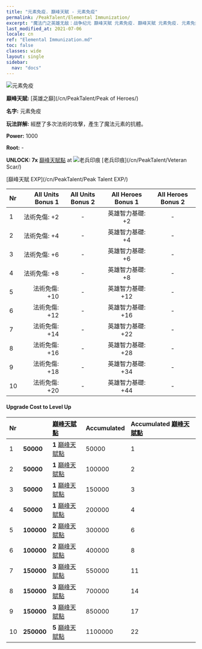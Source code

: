 ```yaml
---
title: "元素免疫. 巔峰天賦 - 元素免疫"
permalink: /PeakTalent/Elemental Immunization/
excerpt: "魔法门之英雄无敌：战争纪元 巔峰天賦 元素免疫. 巔峰天賦 元素免疫. 元素免疫"
last_modified_at: 2021-07-06
locale: cn
ref: "Elemental Immunization.md"
toc: false
classes: wide
layout: single
sidebar:
  nav: "docs"
---
```


  ![元素免疫](/images/pt/talent_1004.png)

  **巔峰天賦:** [英雄之巔](/cn/PeakTalent/Peak of Heroes/)

  **名字:** 元素免疫

  **玩法詳解:** 經歷了多次法術的攻擊，產生了魔法元素的抗體。

  **Power:** 1000

  **Root:** -

  **UNLOCK: 7x** [巔峰天賦點](/cn/Items/con_934/) at ![老兵印痕](/images/pt/talent_1003.png) [老兵印痕](/cn/PeakTalent/Veteran Scar/)

  [巔峰天賦 EXP](/cn/PeakTalent/Peak Talent EXP/)

  | Nr | All Units Bonus 1 | All Units Bonus 2 | All Heroes Bonus 1 | All Heroes Bonus 2 |
  |:---|--------------:|:-------------:|:-------------:|:-------------:|
  | 1 | 法術免傷: +2 | - | 英雄智力基礎: +2 | - |
  | 2 | 法術免傷: +4 | - | 英雄智力基礎: +4 | - |
  | 3 | 法術免傷: +6 | - | 英雄智力基礎: +6 | - |
  | 4 | 法術免傷: +8 | - | 英雄智力基礎: +8 | - |
  | 5 | 法術免傷: +10 | - | 英雄智力基礎: +12 | - |
  | 6 | 法術免傷: +12 | - | 英雄智力基礎: +16 | - |
  | 7 | 法術免傷: +14 | - | 英雄智力基礎: +22 | - |
  | 8 | 法術免傷: +16 | - | 英雄智力基礎: +28 | - |
  | 9 | 法術免傷: +18 | - | 英雄智力基礎: +34 | - |
  | 10 | 法術免傷: +20 | - | 英雄智力基礎: +44 | - |


#### Upgrade Cost to Level Up

  | Nr | <i class="fas fa-coins"/> | [巔峰天賦點](/cn/Items/con_934/) | Accumulated <i class="fas fa-coins"/> | Accumulated [巔峰天賦點](/cn/Items/con_934/) |
  |:---|:--------------|:-------------|:-------------|:-------------|
  | 1 | **50000** | **1** [巔峰天賦點](/cn/Items/con_934/) | 50000 | 1 |
  | 2 | **50000** | **1** [巔峰天賦點](/cn/Items/con_934/) | 100000 | 2 |
  | 3 | **50000** | **1** [巔峰天賦點](/cn/Items/con_934/) | 150000 | 3 |
  | 4 | **50000** | **1** [巔峰天賦點](/cn/Items/con_934/) | 200000 | 4 |
  | 5 | **100000** | **2** [巔峰天賦點](/cn/Items/con_934/) | 300000 | 6 |
  | 6 | **100000** | **2** [巔峰天賦點](/cn/Items/con_934/) | 400000 | 8 |
  | 7 | **150000** | **3** [巔峰天賦點](/cn/Items/con_934/) | 550000 | 11 |
  | 8 | **150000** | **3** [巔峰天賦點](/cn/Items/con_934/) | 700000 | 14 |
  | 9 | **150000** | **3** [巔峰天賦點](/cn/Items/con_934/) | 850000 | 17 |
  | 10 | **250000** | **5** [巔峰天賦點](/cn/Items/con_934/) | 1100000 | 22 |
